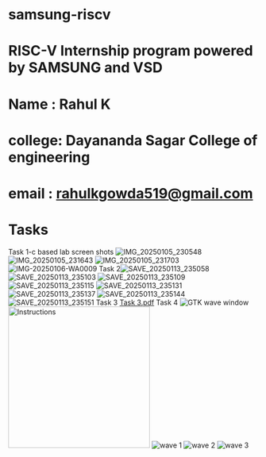 # samsung-riscv
# RISC-V Internship program powered by SAMSUNG and VSD
# Name : Rahul K
# college: Dayananda Sagar College of engineering 
# email : rahulkgowda519@gmail.com
# Tasks
Task 1-c based lab screen shots
![IMG_20250105_230548](https://github.com/user-attachments/assets/5a77a5f2-6ad6-4c08-98e9-f82aca9c3b24)
![IMG_20250105_231643](https://github.com/user-attachments/assets/cf34aa5c-bc1f-4ce2-a80e-d2eeee4793c5)
![IMG_20250105_231703](https://github.com/user-attachments/assets/d4d3b870-52af-4b50-94b1-3ccab41759d6)
![IMG-20250106-WA0009](https://github.com/user-attachments/assets/e5ddd5b6-d91b-408e-a81b-1c2eb21a0208)
Task 2![SAVE_20250113_235058](https://github.com/user-attachments/assets/731378ef-9244-4ce9-aab6-c716d379b4ac)
![SAVE_20250113_235103](https://github.com/user-attachments/assets/f693e430-9db5-4d3b-833e-9d1f58dbc0b3)
![SAVE_20250113_235109](https://github.com/user-attachments/assets/08c256cb-6e2d-4d34-ab5c-3efb3da309e0)
![SAVE_20250113_235115](https://github.com/user-attachments/assets/91fda6cc-bd51-425c-b809-452029fbcba3)
![SAVE_20250113_235131](https://github.com/user-attachments/assets/a213da63-5a25-4e06-82a4-6560b2a8d6b1)
![SAVE_20250113_235137](https://github.com/user-attachments/assets/1097ff56-4342-4d2a-a221-b95d88a69b5a)
![SAVE_20250113_235144](https://github.com/user-attachments/assets/1714c4cc-882a-40ef-af0b-87410433da07)
![SAVE_20250113_235151](https://github.com/user-attachments/assets/14abcf2b-2b09-4d90-b3be-016694b62c7a)
Task 3
[Task 3.pdf](https://github.com/user-attachments/files/18456323/Task.3.pdf)
Task 4
![GTK wave window](https://github.com/user-attachments/assets/1048c453-810f-4ce1-bb9f-dfceab5ee073)
<img width="285" alt="Instructions" src="https://github.com/user-attachments/assets/36b3a3d6-5b30-40f7-a19c-3f4fba13cb2d" />
![wave 1](https://github.com/user-attachments/assets/40f2c7fd-0309-4e31-9b48-8874a37532ce)
![wave 2](https://github.com/user-attachments/assets/7589a39f-21c6-46ab-a2f3-7fe2c8713169)
![wave 3](https://github.com/user-attachments/assets/08ab5ee6-1c90-411c-aa12-82ecb96828aa)
